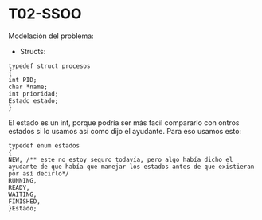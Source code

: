 # T02-SSOO

Modelación del problema:

- Structs:
```
typedef struct procesos
{
int PID;
char *name;
int prioridad;
Estado estado;
}
```
El estado es un int, porque podría ser más facil compararlo con ontros estados si lo usamos así como dijo el ayudante.
Para eso usamos esto:

```
typedef enum estados
{
NEW, /** este no estoy seguro todavía, pero algo había dicho el ayudante de que había que manejar los estados antes de que existieran por así decirlo*/
RUNNING,
READY,
WAITING,
FINISHED,
}Estado;
```

